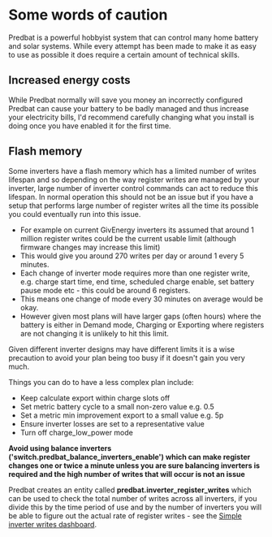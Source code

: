 # Some words of caution

Predbat is a powerful hobbyist system that can control many home battery and solar systems. While every attempt has been made to make it as easy to use as possible it does require
a certain amount of technical skills.

## Increased energy costs

While Predbat normally will save you money an incorrectly configured Predbat can cause your battery to be badly managed and thus increase your electricity bills, I'd recommend carefully changing what you install is doing
once you have enabled it for the first time.

## Flash memory

Some inverters have a flash memory which has a limited number of writes lifespan and so depending on the way register writes are managed by your inverter, large number of inverter control commands can act to reduce this lifespan.
In normal operation this should not be an issue but if you have a setup that performs large number of register writes all the time its possible you could eventually run into this issue.

- For example on current GivEnergy inverters its assumed that around 1 million register writes could be the current usable limit (although firmware changes may increase this limit)
- This would give you around 270 writes per day or around 1 every 5 minutes.
- Each change of inverter mode requires more than one register write, e.g. charge start time, end time, scheduled charge enable, set battery pause mode etc - this could be around 6 registers.
- This means one change of mode every 30 minutes on average would be okay.
- However given most plans will have larger gaps (often hours) where the battery is either in Demand mode, Charging or Exporting where registers are not changing it is unlikely to hit this limit.

Given different inverter designs may have different limits it is a wise precaution to avoid your plan being too busy if it doesn't gain you very much.

Things you can do to have a less complex plan include:

- Keep calculate export within charge slots off
- Set metric battery cycle to a small non-zero value e.g. 0.5
- Set a metric min improvement export to a small value e.g. 5p
- Ensure inverter losses are set to a representative value
- Turn off charge_low_power mode

**Avoid using balance inverters ('switch.predbat_balance_inverters_enable') which can make register changes one or twice a minute unless you are sure balancing inverters is required and the high number of writes that will occur is not an issue**

Predbat creates an entity called **predbat.inverter_register_writes** which can be used to check the total number of writes across all inverters, if you divide this by the time period of use
and by the number of inverters you will be able to figure out the actual rate of register writes - see the [Simple inverter writes dashboard](output-data.md#inverter-data).

